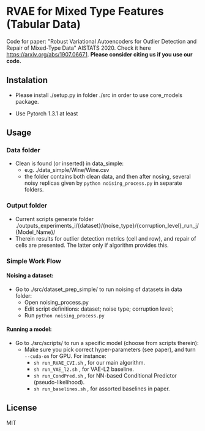 # RVAE for Mixed Type Features (Tabular Data)

Code for paper: "Robust Variational Autoencoders for Outlier Detection and Repair of Mixed-Type Data" AISTATS 2020. Check it here https://arxiv.org/abs/1907.06671.
**Please consider citing us if you use our code.**

## Instalation

+ Please install ./setup.py in folder ./src in order to use core_models package.

+ Use Pytorch 1.3.1 at least

## Usage

### Data folder
+ Clean is found (or inserted) in data_simple:
  + e.g. ./data_simple/Wine/Wine.csv
  + the folder contains both clean data, and then after nosing, several noisy replicas given by ```python noising_process.py``` in separate folders.

### Output folder
+ Current scripts generate folder ./outputs_experiments_i/{dataset}/{noise_type}/{corruption_level}_run_j/{Model_Name}/
+ Therein results for outlier detection metrics (cell and row), and repair of cells are presented. The latter only if algorithm provides this.

### Simple Work Flow

#### Noising a dataset:
+ Go to ./src/dataset_prep_simple/ to run noising of datasets in data folder:
  + Open noising_process.py
  + Edit script definitions: dataset; noise type; corruption level;
  + Run ```python noising_process.py```

#### Running a model:

+ Go to ./src/scripts/ to run a specific model (choose from scripts therein):
  + Make sure you pick correct hyper-parameters (see paper), and turn ```--cuda-on``` for GPU. For instance:
    + ```sh run_RVAE_CVI.sh``` , for our main algorithm.
    + ```sh run_VAE_l2.sh``` , for VAE-L2 baseline.
    + ```sh run_CondPred.sh``` , for NN-based Conditional Predictor (pseudo-likelihood).
    + ```sh run_baselines.sh``` , for assorted baselines in paper.


## License

 MIT
